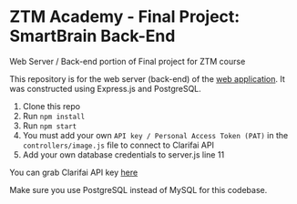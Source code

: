 # ZTM Academy - Final Project: SmartBrain Back-End

Web Server / Back-end portion of Final project for ZTM course

This repository is for the web server (back-end) of the [web application](https://github.com/jstran97/ztm-smartbrain/tree/main). It was constructed using Express.js and PostgreSQL.

1. Clone this repo
2. Run `npm install`
3. Run `npm start`
4. You must add your own `API key / Personal Access Token (PAT)` in the `controllers/image.js` file to connect to Clarifai API
5. Add your own database credentials to server.js line 11

You can grab Clarifai API key [here](https://www.clarifai.com/)

Make sure you use PostgreSQL instead of MySQL for this codebase.
